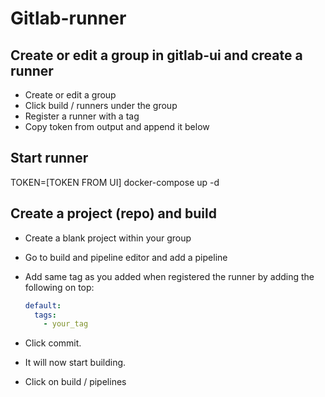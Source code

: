 # Gitlab-runner

## Create or edit a group in gitlab-ui and create a runner 

* Create or edit a group
* Click build / runners under the group
* Register a runner with a tag
* Copy token from output and append it below

## Start runner

TOKEN=[TOKEN FROM UI] docker-compose up -d

## Create a project (repo) and build

* Create a blank project within your group
* Go to build and pipeline editor and add a pipeline
* Add same tag as you added when registered the runner by
  adding the following on top:
  
  ```yaml
  default:
    tags:
      - your_tag
  ```

* Click commit.
* It will now start building.
* Click on build / pipelines

